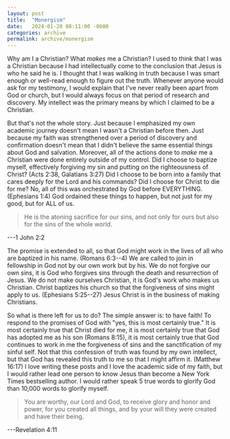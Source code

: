 ```yaml
---
layout: post
title:  "Monergism"
date:   2024-01-28 08:11:00 -0600
categories: archive
permalink: archive/monergism
---
```


Why am I a Christian?
What *makes* me a Christian?
I used to think that I was a Christian because I had intellectually come to the conclusion that Jesus is who he said he is.
I thought that I was walking in truth because I was smart enough or well-read enough to figure out the truth.
Whenever anyone would ask for my testimony, I would explain that I've never really been apart from God or church, but I would always focus on that period of research and discovery.
My intellect was the primary means by which I claimed to be a Christian.

But that's not the whole story.
Just because I emphasized my own academic journey doesn't mean I wasn't a Christian before then.
Just because my faith was strengthened over a period of discovery and confirmation doesn't mean that I didn't believe the same essential things about God and salvation.
Moreover, all of the actions done to *make* me a Christian were done entirely outside of my control.
Did I choose to baptize myself, effectively forgiving my sin and putting on the righteousness of Christ? (Acts 2:38, Galatians 3:27)
Did I choose to be born into a family that cares deeply for the Lord and his commands?
Did I choose for Christ to die for me?
No, all of this was orchestrated by God before EVERYTHING. (Ephesians 1:4)
God ordained these things to happen, but not just for my good, but for ALL of us.

> He is the atoning sacrifice for our sins, and not only for ours but also for the sins of the whole world.

---1 John 2:2

The promise is extended to all, so that God might work in the lives of all who are baptized in his name. (Romans 6:3--4)
We are called to join in fellowship in God not by our own work but by his.
We do not forgive our own sins, it is God who forgives sins through the death and resurrection of Jesus.
We do not make ourselves Christian, it is God's work who makes us Christian.
Christ baptizes his church so that the forgiveness of sins might apply to us. (Ephesians 5:25--27)
Jesus Christ is in the business of making Christians.

So what is there left for us to do?
The simple answer is: to have faith!
To respond to the promises of God with "yes, this is most certainly true."
It is most certainly true that Christ died for me, it is most certainly true that God has adopted me as his son (Romans 8:15), it is most certainly true that God continues to work in me the forgiveness of sins and the sanctification of my sinful self.
Not that this confession of truth was found by my own intellect, but that God has revealed this truth to me so that I might affirm it. (Matthew 16:17)
I love writing these posts and I love the academic side of my faith, but I would rather lead one person to know Jesus than become a New York Times bestselling author.
I would rather speak 5 true words to glorify God than 10,000 words to glorify myself.

> You are worthy, our Lord and God, to receive glory and honor and power, for you created all things, and by your will they were created and have their being.

---Revelation 4:11
